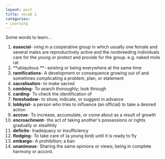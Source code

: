 ```yaml
---
layout: post
title: vocab 1
categories:
- Learning
---
```



Some words to learn...

1. **eusocial**- iving in a cooperative group in which usually one female and several males are reproductively active and the nonbreeding individuals care for the young or protect and provide for the group. e.g. naked mole rat
1. **ubiquitous **- existing or being everywhere at the same time 
1. **ramifications**- A development or consequence growing out of and sometimes complicating a problem, plan, or statement
1. **sacralisation**- to make sacred
1. **combing**- To search thoroughly; look through
1. **carding**- To check the identification of
1. **foreshadow**- to show, indicate, or suggest in advance
1. **lobbyist**- a person who tries to influence (an official) to take a desired action
1. **accrue**- To increase, accumulate, or come about as a result of growth
1. **encroachment**- the act of taking another's possessions or rights gradually or stealthily
1. **deficits**- Inadequacy or insufficiency
1. **fledging**- To take care of (a young bird) until it is ready to fly
1. **embargo**- A prohibition; a ban
1. **unanimous**- Sharing the same opinions or views; being in complete harmony or accord.
